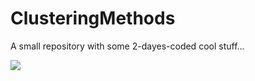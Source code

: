 # ClusteringMethods
A small repository with some 2-dayes-coded cool stuff...

![](https://github.com/alessimicheleClusteringMethods/kmeans.gif)
